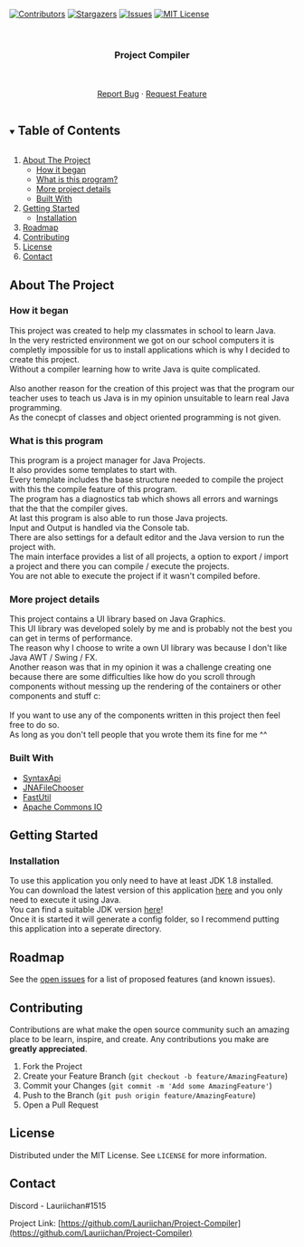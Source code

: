 [![Contributors][contributors-shield]][contributors-url]
[![Stargazers][stars-shield]][stars-url]
[![Issues][issues-shield]][issues-url]
[![MIT License][license-shield]][license-url]



<!-- PROJECT LOGO -->
<br />
<p align="center">

  <h3 align="center">Project Compiler</h3>

  <p align="center">
    <br/>
    <br/>
    <a href="https://github.com/Lauriichan/Project-Compiler/issues/new?labels=Bug&title=%5BBUG%5D+Some+bug+that+happend">Report Bug</a>
    ·
    <a href="https://github.com/Lauriichan/Project-Compiler/issues/new?labels=Enhancement&title=%5BFEATURE%5D+Some+feature+that+could+be+cool">Request Feature</a>
  </p>
</p>



<!-- TABLE OF CONTENTS -->
<details open="open">
  <summary><h2 style="display: inline-block">Table of Contents</h2></summary>
  <ol>
    <li>
      <a href="#about-the-project">About The Project</a>
      <ul>
        <li><a href="#how-it-began">How it began</a></li>
        <li><a href="#what-is-this-program">What is this program?</a></li>
        <li><a href="#more-project-details">More project details</a></li>
        <li><a href="#built-with">Built With</a></li>
      </ul>
    </li>
    <li>
      <a href="#getting-started">Getting Started</a>
      <ul>
        <li><a href="#installation">Installation</a></li>
      </ul>
    </li>
    <li><a href="#roadmap">Roadmap</a></li>
    <li><a href="#contributing">Contributing</a></li>
    <li><a href="#license">License</a></li>
    <li><a href="#contact">Contact</a></li>
  </ol>
</details>



<!-- ABOUT THE PROJECT -->
## About The Project

### How it began
This project was created to help my classmates in school to learn Java.<br/>
In the very restricted environment we got on our school computers it is completly impossible for us to install applications which is why I decided to create this project.<br/>
Without a compiler learning how to write Java is quite complicated.
<br/><br/>
Also another reason for the creation of this project was that the program our teacher uses to teach us Java is in my opinion unsuitable to learn real Java programming.<br/>
As the conecpt of classes and object oriented programming is not given.

### What is this program
This program is a project manager for Java Projects.<br/>
It also provides some templates to start with.<br/>
Every template includes the base structure needed to compile the project with this the compile feature of this program.<br/>
The program has a diagnostics tab which shows all errors and warnings that the that the compiler gives.<br/>
At last this program is also able to run those Java projects.<br/>
Input and Output is handled via the Console tab.<br/>
There are also settings for a default editor and the Java version to run the project with.<br/>
The main interface provides a list of all projects, a option to export / import a project and there you can compile / execute the projects.<br/>
You are not able to execute the project if it wasn't compiled before.<br/>

### More project details
This project contains a UI library based on Java Graphics.<br/>
This UI library was developed solely by me and is probably not the best you can get in terms of performance.<br/>
The reason why I choose to write a own UI library was because I don't like Java AWT / Swing / FX.<br/>
Another reason was that in my opinion it was a challenge creating one because there are some difficulties like how do you scroll through components without messing up the rendering of the containers or other components and stuff c:
<br/><br/>
If you want to use any of the components written in this project then feel free to do so.<br/>
As long as you don't tell people that you wrote them its fine for me ^^

### Built With

* [SyntaxApi](https://github.com/SyntaxPhoenix/syntaxapi)
* [JNAFileChooser](https://github.com/steos/jnafilechooser)
* [FastUtil](https://github.com/vigna/fastutil)
* [Apache Commons IO](https://github.com/apache/commons-io)


<!-- GETTING STARTED -->
## Getting Started

### Installation

To use this application you only need to have at least JDK 1.8 installed.<br/>
You can download the latest version of this application [here](https://github.com/Lauriichan/Project-Compiler/releases/latest) and you only need to execute it using Java.<br/>
You can find a suitable JDK version [here](https://adoptium.net/?variant=openjdk8&jvmVariant=hotspot)!<br/>
Once it is started it will generate a config folder, so I recommend putting this application into a seperate directory.



<!-- ROADMAP -->
## Roadmap

See the [open issues](https://github.com/Lauriichan/Project-Compiler/issues) for a list of proposed features (and known issues).



<!-- CONTRIBUTING -->
## Contributing

Contributions are what make the open source community such an amazing place to be learn, inspire, and create. Any contributions you make are **greatly appreciated**.

1. Fork the Project
2. Create your Feature Branch (`git checkout -b feature/AmazingFeature`)
3. Commit your Changes (`git commit -m 'Add some AmazingFeature'`)
4. Push to the Branch (`git push origin feature/AmazingFeature`)
5. Open a Pull Request



<!-- LICENSE -->
## License

Distributed under the MIT License. See `LICENSE` for more information.


<!-- CONTACT -->
## Contact

Discord - Lauriichan#1515

Project Link: [https://github.com/Lauriichan/Project-Compiler](https://github.com/Lauriichan/Project-Compiler)


<!-- MARKDOWN LINKS & IMAGES -->
[contributors-shield]: https://img.shields.io/github/contributors/Lauriichan/Project-Compiler.svg?style=flat-square
[contributors-url]: https://github.com/Lauriichan/Project-Compiler/graphs/contributors
[stars-shield]: https://img.shields.io/github/stars/Lauriichan/Project-Compiler.svg?style=flat-square
[stars-url]: https://github.com/Lauriichan/Project-Compiler/stargazers
[issues-shield]: https://img.shields.io/github/issues/Lauriichan/Project-Compiler.svg?style=flat-square
[issues-url]: https://github.com/Lauriichan/Project-Compiler/issues
[license-shield]: https://img.shields.io/github/license/Lauriichan/Project-Compiler.svg?style=flat-square
[license-url]: https://github.com/Lauriichan/Project-Compiler/blob/master/LICENSE
